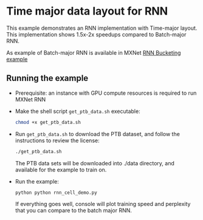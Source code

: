 Time major data layout for RNN
==============================

This example demonstrates an RNN implementation with Time-major layout. This implementation shows 1.5x-2x speedups compared to Batch-major RNN.
	
As example of Batch-major RNN is available in MXNet [RNN Bucketing example](https://github.com/apache/incubator-mxnet/tree/master/example/rnn/bucketing)
	
## Running the example
- Prerequisite: an instance with GPU compute resources is required to run MXNet RNN
- Make the shell script ```get_ptb_data.sh``` executable:
    ```bash 
    chmod +x get_ptb_data.sh
    ```
- Run ```get_ptb_data.sh``` to download the PTB dataset, and follow the instructions to review the license:
    ```bash
    ./get_ptb_data.sh
    ```
    The PTB data sets will be downloaded into ./data directory, and available for the example to train on.
- Run the example:
    ```bash
    python python rnn_cell_demo.py
    ```
    
    If everything goes well, console will plot training speed and perplexity that you can compare to the batch major RNN.
